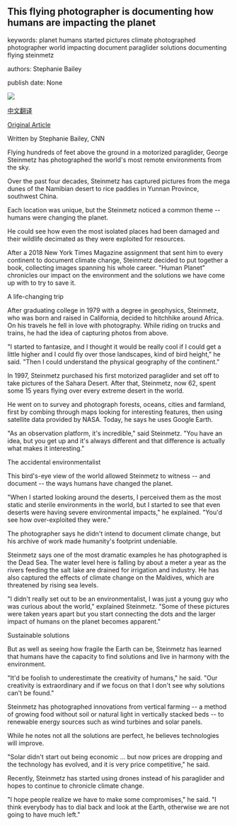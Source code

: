 ## This flying photographer is documenting how humans are impacting the planet

keywords: planet humans started pictures climate photographed photographer world impacting document paraglider solutions documenting flying steinmetz

authors: Stephanie Bailey

publish date: None

![](https://cdn.cnn.com/cnnnext/dam/assets/150527092926-cnnphotos-george-steinmetz-headshot-super-169.jpg)

[中文翻译](This%20flying%20photographer%20is%20documenting%20how%20humans%20are%20impacting%20the%20planet_zh.md)

[Original Article](https://edition.cnn.com/style/article/george-steinmetz-climate-change-c2e-spc/index.html)

Written by Stephanie Bailey, CNN

Flying hundreds of feet above the ground in a motorized paraglider, George Steinmetz has photographed the world's most remote environments from the sky.

Over the past four decades, Steinmetz has captured pictures from the mega dunes of the Namibian desert to rice paddies in Yunnan Province, southwest China.

Each location was unique, but the Steinmetz noticed a common theme -- humans were changing the planet.

He could see how even the most isolated places had been damaged and their wildlife decimated as they were exploited for resources.

After a 2018 New York Times Magazine assignment that sent him to every continent to document climate change, Steinmetz decided to put together a book, collecting images spanning his whole career. "Human Planet" chronicles our impact on the environment and the solutions we have come up with to try to save it.

A life-changing trip

After graduating college in 1979 with a degree in geophysics, Steinmetz, who was born and raised in California, decided to hitchhike around Africa. On his travels he fell in love with photography. While riding on trucks and trains, he had the idea of capturing photos from above.

"I started to fantasize, and I thought it would be really cool if I could get a little higher and I could fly over those landscapes, kind of bird height," he said. "Then I could understand the physical geography of the continent."

In 1997, Steinmetz purchased his first motorized paraglider and set off to take pictures of the Sahara Desert. After that, Steinmetz, now 62, spent some 15 years flying over every extreme desert in the world.

He went on to survey and photograph forests, oceans, cities and farmland, first by combing through maps looking for interesting features, then using satellite data provided by NASA. Today, he says he uses Google Earth.

"As an observation platform, it's incredible," said Steinmetz. "You have an idea, but you get up and it's always different and that difference is actually what makes it interesting."

The accidental environmentalist

This bird's-eye view of the world allowed Steinmetz to witness -- and document -- the ways humans have changed the planet.

"When I started looking around the deserts, I perceived them as the most static and sterile environments in the world, but I started to see that even deserts were having severe environmental impacts," he explained. "You'd see how over-exploited they were."

The photographer says he didn't intend to document climate change, but his archive of work made humanity's footprint undeniable.

Steinmetz says one of the most dramatic examples he has photographed is the Dead Sea. The water level here is falling by about a meter a year as the rivers feeding the salt lake are drained for irrigation and industry. He has also captured the effects of climate change on the Maldives, which are threatened by rising sea levels.

"I didn't really set out to be an environmentalist, I was just a young guy who was curious about the world," explained Steinmetz. "Some of these pictures were taken years apart but you start connecting the dots and the larger impact of humans on the planet becomes apparent."

Sustainable solutions

But as well as seeing how fragile the Earth can be, Steinmetz has learned that humans have the capacity to find solutions and live in harmony with the environment.

"It'd be foolish to underestimate the creativity of humans," he said. "Our creativity is extraordinary and if we focus on that I don't see why solutions can't be found."

Steinmetz has photographed innovations from vertical farming -- a method of growing food without soil or natural light in vertically stacked beds -- to renewable energy sources such as wind turbines and solar panels.

While he notes not all the solutions are perfect, he believes technologies will improve.

"Solar didn't start out being economic ... but now prices are dropping and the technology has evolved, and it is very price competitive," he said.

Recently, Steinmetz has started using drones instead of his paraglider and hopes to continue to chronicle climate change.

"I hope people realize we have to make some compromises," he said. "I think everybody has to dial back and look at the Earth, otherwise we are not going to have much left."